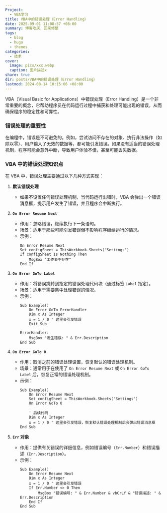 ```yaml
---
Project:
  - VBA学习
title: VBA中的错误处理（Error Handling）
date: 2025-09-01 11:08:57 +08:00
summary: 博客吃灰，回来修整
tags:
  - blog
  - hugo
  - themes
categories:
  - 技术
cover:
  image: pics/xxx.webp
  caption: 图片描述x
share: true
dir: posts/VBA中的错误处理（Error Handling）
lastmod: 2024-08-14 10:15:06 +08:00
---
```



VBA（Visual Basic for Applications）中错误处理（Error Handling）是一个非常重要的概念，它帮助程序员在代码运行过程中捕获和处理可能出现的错误，从而确保程序的稳定性和可靠性。

### 错误处理的重要性
在编程中，错误是不可避免的。例如，尝试访问不存在的对象、执行非法操作（如除以零）、用户输入了无效的数据等，都可能引发错误。如果没有适当的错误处理机制，程序可能会意外中断，导致用户体验不佳，甚至可能丢失数据。

### VBA 中的错误处理知识点
在 VBA 中，错误处理主要通过以下几种方式实现：

1. **默认错误处理**
   - 如果不设置任何错误处理机制，当代码运行出错时，VBA 会弹出一个错误消息框，提示用户发生了错误，并且程序会中断执行。

2. **`On Error Resume Next`**
   - 作用：忽略错误，继续执行下一条语句。
   - 场景：适用于那些可能引发错误但不影响程序继续运行的情况。
   - 示例：
     ```vba
     On Error Resume Next
     Set configSheet = ThisWorkbook.Sheets("Settings")
     If configSheet Is Nothing Then
         MsgBox "工作表不存在"
     End If
     ```

3. **`On Error GoTo Label`**
   - 作用：将错误跳转到指定的错误处理代码块（通过标签 `Label` 指定）。
   - 场景：适用于需要集中处理错误的情况。
   - 示例：
     ```vba
     Sub Example()
         On Error GoTo ErrorHandler
         Dim x As Integer
         x = 1 / 0 ' 这里会引发错误
         Exit Sub

     ErrorHandler:
         MsgBox "发生错误: " & Err.Description
     End Sub
     ```

4. **`On Error GoTo 0`**
   - 作用：取消之前的错误处理设置，恢复默认的错误处理机制。
   - 场景：通常用于在使用了 `On Error Resume Next` 或 `On Error GoTo Label` 后，恢复正常的错误处理机制。
   - 示例：
     ```vba
     Sub Example()
         On Error Resume Next
         Set configSheet = ThisWorkbook.Sheets("Settings")
         On Error GoTo 0

         ' 后续代码
         Dim x As Integer
         x = 1 / 0 ' 这里会引发错误，恢复默认错误处理机制后会弹出错误消息框
     End Sub
     ```

5. **`Err` 对象**
   - 作用：提供有关错误的详细信息，例如错误编号（`Err.Number`）和错误描述（`Err.Description`）。
   - 示例：
     ```vba
     Sub Example()
         On Error Resume Next
         Dim x As Integer
         x = 1 / 0 ' 这里会引发错误
         If Err.Number <> 0 Then
             MsgBox "错误编号: " & Err.Number & vbCrLf & "错误描述: " & Err.Description
         End If
     End Sub
     ```

